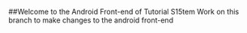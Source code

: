 ##Welcome to the Android Front-end of Tutorial S15tem
Work on this branch to make changes to the android front-end

